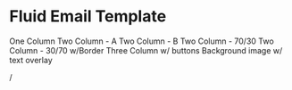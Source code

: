 # Fluid Email Template

One Column
Two Column - A
Two Column - B
Two Column - 70/30
Two Column - 30/70 w/Border
Three Column w/ buttons
Background image w/ text overlay

/
